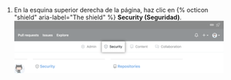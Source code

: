 1. En la esquina superior derecha de la página, haz clic en {% octicon "shield" aria-label="The shield" %} **Security (Seguridad)**. ![Pestaña de seguridad](/assets/images/enterprise/site-admin-settings/repo/repo-security-top-tab.png)
